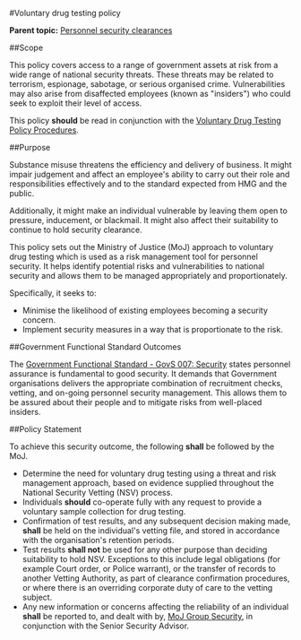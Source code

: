 #Voluntary drug testing policy

**Parent topic:** [Personnel security clearances](https://security-guidance.service.justice.gov.uk/personnel-security-clearances/)

##Scope

This policy covers access to a range of government assets at risk from a wide range of national security threats. These threats may be related to terrorism, espionage, sabotage, or serious organised crime. Vulnerabilities may also arise from disaffected employees (known as "insiders") who could seek to exploit their level of access.

This policy **should** be read in conjunction with the [Voluntary Drug Testing Policy Procedures](https://security-guidance.service.justice.gov.uk/voluntary-drug-testing-policy-procedures/).

##Purpose

Substance misuse threatens the efficiency and delivery of business. It might impair judgement and affect an employee's ability to carry out their role and responsibilities effectively and to the standard expected from HMG and the public.

Additionally, it might make an individual vulnerable by leaving them open to pressure, inducement, or blackmail. It might also affect their suitability to continue to hold security clearance.

This policy sets out the Ministry of Justice (MoJ) approach to voluntary drug testing which is used as a risk management tool for personnel security. It helps identify potential risks and vulnerabilities to national security and allows them to be managed appropriately and proportionately.

Specifically, it seeks to:

* Minimise the likelihood of existing employees becoming a security concern.
* Implement security measures in a way that is proportionate to the risk.

##Government Functional Standard Outcomes

The [Government Functional Standard - GovS 007: Security](https://www.gov.uk/government/publications/government-functional-standard-govs-007-security) states personnel assurance is fundamental to good security. It demands that Government organisations delivers the appropriate combination of recruitment checks, vetting, and on-going personnel security management. This allows them to be assured about their people and to mitigate risks from well-placed insiders.

##Policy Statement

To achieve this security outcome, the following **shall** be followed by the MoJ.

* Determine the need for voluntary drug testing using a threat and risk management approach, based on evidence supplied throughout the National Security Vetting (NSV) process.
* Individuals **should** co-operate fully with any request to provide a voluntary sample collection for drug testing.
* Confirmation of test results, and any subsequent decision making made, **shall** be held on the individual's vetting file, and stored in accordance with the organisation's retention periods.
* Test results **shall not** be used for any other purpose than deciding suitability to hold NSV. Exceptions to this include legal obligations (for example Court order, or Police warrant), or the transfer of records to another Vetting Authority, as part of clearance confirmation procedures, or where there is an overriding corporate duty of care to the vetting subject.
* Any new information or concerns affecting the reliability of an individual **shall** be reported to, and dealt with by, [MoJ Group Security](mailto:mojgroupsecurity@justice.gov.uk), in conjunction with the Senior Security Advisor.

